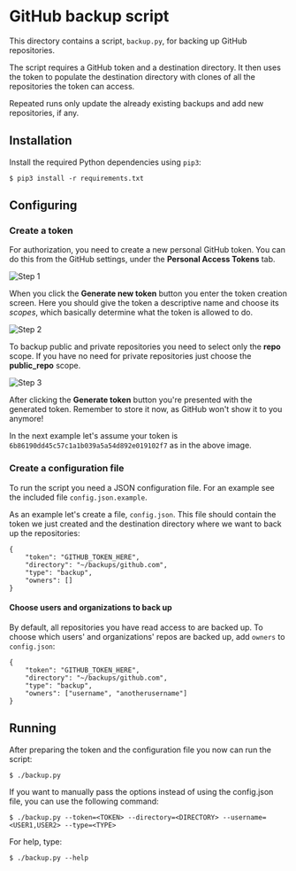 # GitHub backup script

This directory contains a script, `backup.py`, for backing up GitHub repositories.

The script requires a GitHub token and a destination directory. It then uses the token to populate the destination directory with clones of all the repositories the token can access.

Repeated runs only update the already existing backups and add new repositories, if any.

## Installation

Install the required Python dependencies using `pip3`:

```
$ pip3 install -r requirements.txt
```

## Configuring

### Create a token

For authorization, you need to create a new personal GitHub token. You can do this from the GitHub settings, under the **Personal Access Tokens** tab.

![Step 1](images/new-token-1.png)

When you click the **Generate new token** button you enter the token creation screen. Here you should give the token a descriptive name and choose its *scopes*, which basically determine what the token is allowed to do.

![Step 2](images/new-token-2.png)

To backup public and private repositories you need to select only the **repo** scope. If you have no need for private repositories just choose the **public_repo** scope.

![Step 3](images/new-token-3.png)

After clicking the **Generate token** button you're presented with the generated token. Remember to store it now, as GitHub won't show it to you anymore!

In the next example let's assume your token is `6b86190dd45c57c1a1b039a5a54d892e019102f7` as in the above image.

### Create a configuration file

To run the script you need a JSON configuration file. For an example see the included file `config.json.example`.

As an example let's create a file, `config.json`. This file should contain the token we just created and the destination directory where we want to back up the repositories:

```
{
    "token": "GITHUB_TOKEN_HERE",
    "directory": "~/backups/github.com",
    "type": "backup",
    "owners": []
}
```

#### Choose users and organizations to back up

By default, all repositories you have read access to are backed up. To choose which users' and organizations' repos are backed up, add `owners` to `config.json`:

```
{
    "token": "GITHUB_TOKEN_HERE",
    "directory": "~/backups/github.com",
    "type": "backup",
    "owners": ["username", "anotherusername"]
}
```

## Running

After preparing the token and the configuration file you now can run the script:

```
$ ./backup.py
```

If you want to manually pass the options instead of using the config.json file, you can use the following command:
```
$ ./backup.py --token=<TOKEN> --directory=<DIRECTORY> --username=<USER1,USER2> --type=<TYPE>
```

For help, type:
```
$ ./backup.py --help
```